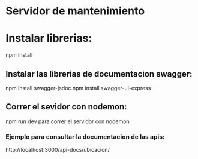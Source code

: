 # Servidor de mantenimiento
# Instalar librerias:
npm install

## Instalar las librerias de documentacion swagger:
npm install swagger-jsdoc 
npm install swagger-ui-express

## Correr el sevidor con nodemon:
npm run dev para correr el servidor con nodemon 

### Ejemplo para consultar la documentacion de las apis:
http://localhost:3000/api-docs/ubicacion/